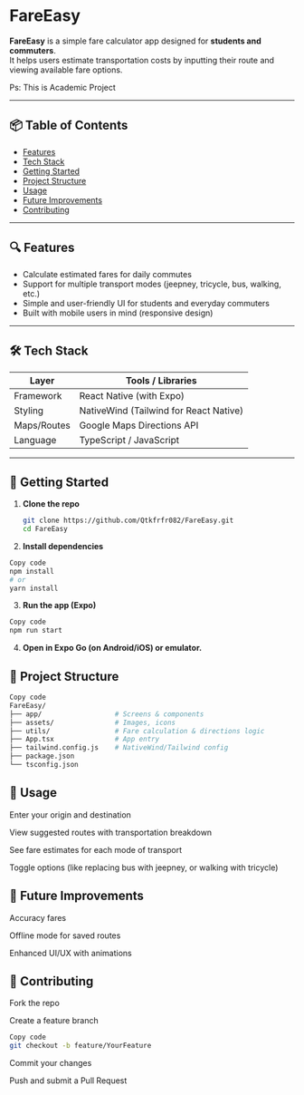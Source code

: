 # FareEasy

**FareEasy** is a simple fare calculator app designed for **students and commuters**.  
It helps users estimate transportation costs by inputting their route and viewing available fare options.

Ps: This is Academic Project

---

## 📦 Table of Contents
- [Features](#-features)  
- [Tech Stack](#-tech-stack)  
- [Getting Started](#-getting-started)  
- [Project Structure](#-project-structure)  
- [Usage](#-usage)  
- [Future Improvements](#-future-improvements)  
- [Contributing](#-contributing)  


---

## 🔍 Features
- Calculate estimated fares for daily commutes  
- Support for multiple transport modes (jeepney, tricycle, bus, walking, etc.)  
- Simple and user-friendly UI for students and everyday commuters  
- Built with mobile users in mind (responsive design)  

---

## 🛠 Tech Stack
| Layer      | Tools / Libraries |
|------------|-------------------|
| Framework  | React Native (with Expo) |
| Styling    | NativeWind (Tailwind for React Native) |
| Maps/Routes| Google Maps Directions API |
| Language   | TypeScript / JavaScript |

---

## 🚀 Getting Started

1. **Clone the repo**
   ```sh
   git clone https://github.com/Qtkfrfr082/FareEasy.git
   cd FareEasy
2. **Install dependencies**

```sh
Copy code
npm install
# or
yarn install
```
3. **Run the app (Expo)**

```sh
Copy code
npm run start
```
4. **Open in Expo Go (on Android/iOS) or emulator.**

## 🧩 Project Structure
```bash
Copy code
FareEasy/
├── app/                  # Screens & components
├── assets/               # Images, icons
├── utils/                # Fare calculation & directions logic
├── App.tsx               # App entry
├── tailwind.config.js    # NativeWind/Tailwind config
├── package.json
└── tsconfig.json
```
## 🧰 Usage
Enter your origin and destination

View suggested routes with transportation breakdown

See fare estimates for each mode of transport

Toggle options (like replacing bus with jeepney, or walking with tricycle)

## 🔭 Future Improvements

Accuracy fares

Offline mode for saved routes

Enhanced UI/UX with animations

## 🤝 Contributing
Fork the repo

Create a feature branch

```sh
Copy code
git checkout -b feature/YourFeature
```
Commit your changes

Push and submit a Pull Request

